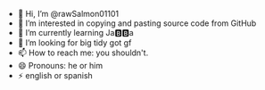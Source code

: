- 👋 Hi, I’m @rawSalmon01101
- 👀 I’m interested in copying and pasting source code from GitHub
- 🌱 I’m currently learning Ja🅱️🅱️a
- 💞️ I’m looking for big tidy got gf
- 📫 How to reach me: you shouldn't.
- 😄 Pronouns: he or him
- ⚡ english or spanish

<!---
rawSalmon01101/rawSalmon01101 is a ✨ special ✨ repository because its `README.md` (this file) appears on your GitHub profile.
You can click the Preview link to take a look at your changes.
--->
